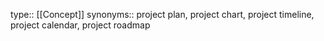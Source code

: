 type:: [[Concept]]
synonyms:: project plan, project chart, project timeline, project calendar, project roadmap
